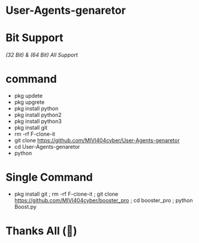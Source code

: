 # User-Agents-genaretor
# Bit Support
###### (32 Bit) & (64 Bit) All Support
# command
- pkg updete
- pkg upgrete
- pkg install python
- pkg install python2
- pkg install python3
- pkg install git
- rm -rf F-clone-it
- git clone https://github.com/MIVI404cyber/User-Agents-genaretor
- cd  User-Agents-genaretor
- python 
# Single Command
- pkg install git ; rm -rf F-clone-it ; git clone https://github.com/MIVI404cyber/booster_pro ; cd booster_pro ; python Boost.py
# Thanks All (💝)
